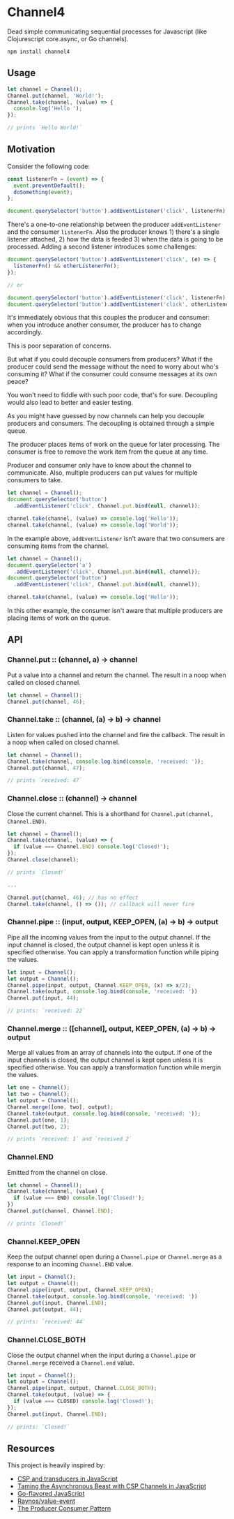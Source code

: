 # Channel4
Dead simple communicating sequential processes for Javascript (like Clojurescript core.async, or Go channels).

```shell
npm install channel4
```

## Usage

```js
let channel = Channel();
Channel.put(channel, 'World!');
Channel.take(channel, (value) => {
  console.log('Hello ');
});

// prints `Hello World!`
```

## Motivation
Consider the following code:

```js
const listenerFn = (event) => {
  event.preventDefault();
  doSomething(event);
};

document.querySelector('button').addEventListener('click', listenerFn);
```

There's a one-to-one relationship between the producer `addEventListener` and
the consumer `listenerFn`. Also the producer knows 1) there's a single listener
attached, 2) how the data is feeded 3) when the data is going to be processed.
Adding a second listener introduces some challenges:

```js
document.querySelector('button').addEventListener('click', (e) => {
  listenerFn() && otherListenerFn();
});

// or

document.querySelector('button').addEventListener('click', listenerFn);
document.querySelector('button').addEventListener('click', otherListenerFn);
```

It's immediately obvious that this couples the producer and consumer: when you
introduce another consumer, the producer has to change accordingly.

This is poor separation of concerns.

But what if you could decouple consumers from producers? What if the producer
could send the message without the need to worry about who's consuming it? What
if the consumer could consume messages at its own peace?

You won't need to fiddle with such poor code, that's for sure. Decoupling would
also lead to better and easier testing.

As you might have guessed by now channels can help you decouple producers and
consumers. The decoupling is obtained through a simple queue.

The producer places items of work on the queue for later processing.
The consumer is free to remove the work item from the queue at any time.

Producer and consumer only have to know about the channel to communicate.
Also, multiple producers can put values for multiple consumers to take.

```js
let channel = Channel();
document.querySelector('button')
  .addEventListener('click', Channel.put.bind(null, channel));

channel.take(channel, (value) => console.log('Hello'));
channel.take(channel, (value) => console.log('World'));
```

In the example above, `addEventListener` isn't aware that two consumers are
consuming items from the channel.

```js
let channel = Channel();
document.querySelector('a')
  .addEventListener('click', Channel.put.bind(null, channel));
document.querySelector('button')
  .addEventListener('click', Channel.put.bind(null, channel));

channel.take(channel, (value) => console.log('Hello'));
```

In this other example, the consumer isn't aware that multiple producers are
placing items of work on the queue.

## API

### Channel.put :: (channel, a) -> channel

Put a value into a channel and return the channel.
The result in a noop when called on closed channel.

```js
let channel = Channel();
Channel.put(channel, 46);
```

### Channel.take :: (channel, (a) -> b) -> channel

Listen for values pushed into the channel and fire the callback.
The result in a noop when called on closed channel.

```js
let channel = Channel();
Channel.take(channel, console.log.bind(console, 'received: '));
Channel.put(channel, 47);

// prints `received: 47`
```

### Channel.close :: (channel) -> channel

Close the current channel. This is a shorthand for `Channel.put(channel,
Channel.END)`.

```js
let channel = Channel();
Channel.take(channel, (value) => {
  if (value === Channel.END) console.log('Closed!');
});
Channel.close(channel);

// prints `Closed!`

...

Channel.put(channel, 46); // has no effect
Channel.take(channel, () => ()); // callback will never fire
```

### Channel.pipe :: (input, output, KEEP_OPEN, (a) -> b) -> output

Pipe all the incoming values from the input to the output channel. If the input
channel is closed, the output channel is kept open unless it is specified
otherwise. You can apply a transformation function while piping the values.

```js
let input = Channel();
let output = Channel();
Channel.pipe(input, output, Channel.KEEP_OPEN, (x) => x/2);
Channel.take(output, console.log.bind(console, 'received: '))
Channel.put(input, 44);

// prints: `received: 22`
```

### Channel.merge :: ([channel], output, KEEP_OPEN, (a) -> b) -> output

Merge all values from an array of channels into the output. If one of the input
channels is closed, the output channel is kept open unless it is specified
otherwise. You can apply a transformation function while mergin the values.

```js
let one = Channel();
let two = Channel();
let output = Channel();
Channel.merge([one, two], output);
Channel.take(output, console.log.bind(console, 'received: '));
Channel.put(one, 1);
Channel.put(two, 2);

// prints `received: 1` and `received 2`
```

### Channel.END

Emitted from the channel on close.

```js
let channel = Channel();
Channel.take(channel, (value) {
  if (value === END) console.log('Closed!');
})
Channel.put(channel, Channel.END);

// prints `Closed!`
```

### Channel.KEEP_OPEN

Keep the output channel open during a `Channel.pipe` or `Channel.merge` as
a response to an incoming `Channel.END` value.

```js
let input = Channel();
let output = Channel();
Channel.pipe(input, output, Channel.KEEP_OPEN);
Channel.take(output, console.log.bind(console, 'received: '))
Channel.put(input, Channel.END);
Channel.put(output, 44);

// prints: `received: 44`
```

### Channel.CLOSE_BOTH

Close the output channel when the input during a `Channel.pipe` or
`Channel.merge` received a `Channel.end` value.

```js
let input = Channel();
let output = Channel();
Channel.pipe(input, output, Channel.CLOSE_BOTH);
Channel.take(output, (value) => {
  if (value === CLOSED) console.log('Closed!');
});
Channel.put(input, Channel.END);

// prints: `Closed!`
```

## Resources

This project is heavily inspired by:

- [CSP and transducers in JavaScript](http://phuu.net/2014/08/31/csp-and-transducers.html)
- [Taming the Asynchronous Beast with CSP Channels in JavaScript](http://jlongster.com/Taming-the-Asynchronous-Beast-with-CSP-in-JavaScript)
- [Go-flavored JavaScript](http://johntantalo.com/blog/go-flavored-javascript/)
- [Raynos/value-event](https://github.com/Raynos/value-event)
- [The Producer Consumer Pattern](http://java.dzone.com/articles/producer-consumer-pattern)
